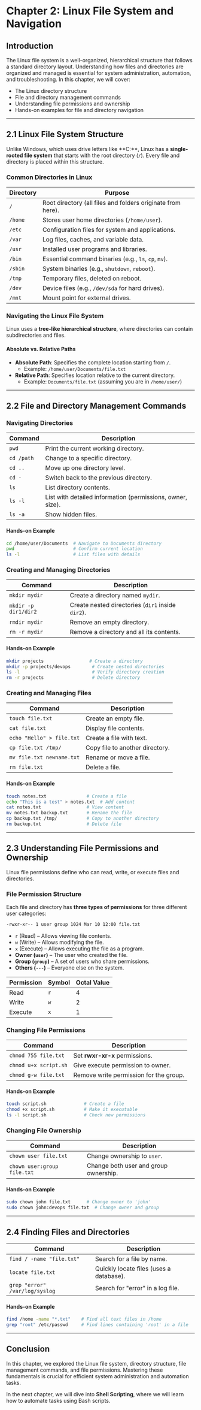 # **Chapter 2: Linux File System and Navigation**  

## **Introduction**  
The Linux file system is a well-organized, hierarchical structure that follows a standard directory layout. Understanding how files and directories are organized and managed is essential for system administration, automation, and troubleshooting. In this chapter, we will cover:  
- The Linux directory structure  
- File and directory management commands  
- Understanding file permissions and ownership  
- Hands-on examples for file and directory navigation  

---

## **2.1 Linux File System Structure**  
Unlike Windows, which uses drive letters like **C:\**, Linux has a **single-rooted file system** that starts with the root directory (`/`). Every file and directory is placed within this structure.  

### **Common Directories in Linux**  
| **Directory**  | **Purpose**  |
|--------------|------------|
| `/`          | Root directory (all files and folders originate from here). |
| `/home`      | Stores user home directories (`/home/user`). |
| `/etc`       | Configuration files for system and applications. |
| `/var`       | Log files, caches, and variable data. |
| `/usr`       | Installed user programs and libraries. |
| `/bin`       | Essential command binaries (e.g., `ls`, `cp`, `mv`). |
| `/sbin`      | System binaries (e.g., `shutdown`, `reboot`). |
| `/tmp`       | Temporary files, deleted on reboot. |
| `/dev`       | Device files (e.g., `/dev/sda` for hard drives). |
| `/mnt`       | Mount point for external drives. |

### **Navigating the Linux File System**
Linux uses a **tree-like hierarchical structure**, where directories can contain subdirectories and files.  

#### **Absolute vs. Relative Paths**
- **Absolute Path**: Specifies the complete location starting from `/`.  
  - Example: `/home/user/Documents/file.txt`  
- **Relative Path**: Specifies location relative to the current directory.  
  - Example: `Documents/file.txt` (assuming you are in `/home/user/`)

---

## **2.2 File and Directory Management Commands**  
### **Navigating Directories**  
| **Command**  | **Description** |
|------------|--------------|
| `pwd`      | Print the current working directory. |
| `cd /path` | Change to a specific directory. |
| `cd ..`    | Move up one directory level. |
| `cd -`     | Switch back to the previous directory. |
| `ls`       | List directory contents. |
| `ls -l`    | List with detailed information (permissions, owner, size). |
| `ls -a`    | Show hidden files. |

#### **Hands-on Example**  
```bash
cd /home/user/Documents  # Navigate to Documents directory
pwd                      # Confirm current location
ls -l                    # List files with details
```

### **Creating and Managing Directories**  
| **Command**         | **Description** |
|--------------------|--------------|
| `mkdir mydir`     | Create a directory named `mydir`. |
| `mkdir -p dir1/dir2` | Create nested directories (`dir1` inside `dir2`). |
| `rmdir mydir`     | Remove an empty directory. |
| `rm -r mydir`     | Remove a directory and all its contents. |

#### **Hands-on Example**  
```bash
mkdir projects                 # Create a directory
mkdir -p projects/devops        # Create nested directories
ls -l                           # Verify directory creation
rm -r projects                  # Delete directory
```

### **Creating and Managing Files**  
| **Command**         | **Description** |
|--------------------|--------------|
| `touch file.txt`   | Create an empty file. |
| `cat file.txt`     | Display file contents. |
| `echo "Hello" > file.txt` | Create a file with text. |
| `cp file.txt /tmp/` | Copy file to another directory. |
| `mv file.txt newname.txt` | Rename or move a file. |
| `rm file.txt`     | Delete a file. |

#### **Hands-on Example**  
```bash
touch notes.txt               # Create a file
echo "This is a test" > notes.txt  # Add content
cat notes.txt                 # View content
mv notes.txt backup.txt       # Rename the file
cp backup.txt /tmp/           # Copy to another directory
rm backup.txt                 # Delete file
```

---

## **2.3 Understanding File Permissions and Ownership**  
Linux file permissions define who can read, write, or execute files and directories.  

### **File Permission Structure**  
Each file and directory has **three types of permissions** for three different user categories:  
```bash
-rwxr-xr-- 1 user group 1024 Mar 10 12:00 file.txt
```
- `r` (Read) – Allows viewing file contents.  
- `w` (Write) – Allows modifying the file.  
- `x` (Execute) – Allows executing the file as a program.  
- **Owner (`user`)** – The user who created the file.  
- **Group (`group`)** – A set of users who share permissions.  
- **Others (`---`)** – Everyone else on the system.  

| **Permission** | **Symbol** | **Octal Value** |
|--------------|---------|--------------|
| Read         | `r`     | 4            |
| Write        | `w`     | 2            |
| Execute      | `x`     | 1            |

### **Changing File Permissions**
| **Command**               | **Description** |
|--------------------------|--------------|
| `chmod 755 file.txt`     | Set **rwxr-xr-x** permissions. |
| `chmod u+x script.sh`    | Give execute permission to owner. |
| `chmod g-w file.txt`     | Remove write permission for the group. |

#### **Hands-on Example**  
```bash
touch script.sh              # Create a file
chmod +x script.sh           # Make it executable
ls -l script.sh              # Check new permissions
```

### **Changing File Ownership**
| **Command**                 | **Description** |
|----------------------------|--------------|
| `chown user file.txt`      | Change ownership to `user`. |
| `chown user:group file.txt` | Change both user and group ownership. |

#### **Hands-on Example**  
```bash
sudo chown john file.txt      # Change owner to 'john'
sudo chown john:devops file.txt  # Change owner and group
```

---

## **2.4 Finding Files and Directories**  
| **Command** | **Description** |
|------------|--------------|
| `find / -name "file.txt"` | Search for a file by name. |
| `locate file.txt` | Quickly locate files (uses a database). |
| `grep "error" /var/log/syslog` | Search for "error" in a log file. |

#### **Hands-on Example**  
```bash
find /home -name "*.txt"    # Find all text files in /home
grep "root" /etc/passwd     # Find lines containing 'root' in a file
```

---

## **Conclusion**  
In this chapter, we explored the Linux file system, directory structure, file management commands, and file permissions. Mastering these fundamentals is crucial for efficient system administration and automation tasks.  

In the next chapter, we will dive into **Shell Scripting**, where we will learn how to automate tasks using Bash scripts.
